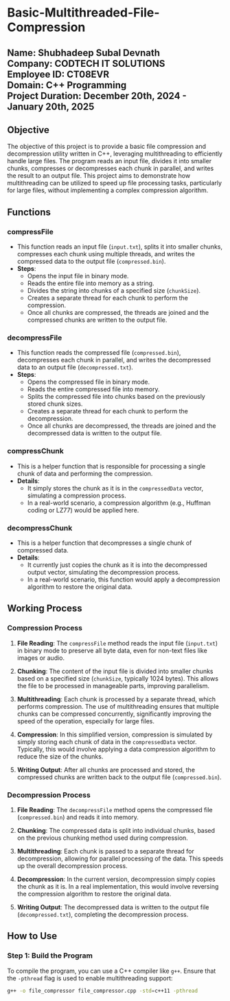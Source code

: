 # Basic-Multithreaded-File-Compression

**Name**: Shubhadeep Subal Devnath  
**Company**: CODTECH IT SOLUTIONS  
**Employee ID**: CT08EVR  
**Domain**: C++ Programming  
**Project Duration**: December 20th, 2024 - January 20th, 2025 
---

## Objective

The objective of this project is to provide a basic file compression and decompression utility written in C++, leveraging multithreading to efficiently handle large files. The program reads an input file, divides it into smaller chunks, compresses or decompresses each chunk in parallel, and writes the result to an output file. This project aims to demonstrate how multithreading can be utilized to speed up file processing tasks, particularly for large files, without implementing a complex compression algorithm.

## Functions

### **compressFile**
- This function reads an input file (`input.txt`), splits it into smaller chunks, compresses each chunk using multiple threads, and writes the compressed data to the output file (`compressed.bin`).
- **Steps**:
  - Opens the input file in binary mode.
  - Reads the entire file into memory as a string.
  - Divides the string into chunks of a specified size (`chunkSize`).
  - Creates a separate thread for each chunk to perform the compression.
  - Once all chunks are compressed, the threads are joined and the compressed chunks are written to the output file.

### **decompressFile**
- This function reads the compressed file (`compressed.bin`), decompresses each chunk in parallel, and writes the decompressed data to an output file (`decompressed.txt`).
- **Steps**:
  - Opens the compressed file in binary mode.
  - Reads the entire compressed file into memory.
  - Splits the compressed file into chunks based on the previously stored chunk sizes.
  - Creates a separate thread for each chunk to perform the decompression.
  - Once all chunks are decompressed, the threads are joined and the decompressed data is written to the output file.

### **compressChunk**
- This is a helper function that is responsible for processing a single chunk of data and performing the compression.
- **Details**:
  - It simply stores the chunk as it is in the `compressedData` vector, simulating a compression process.
  - In a real-world scenario, a compression algorithm (e.g., Huffman coding or LZ77) would be applied here.
  
### **decompressChunk**
- This is a helper function that decompresses a single chunk of compressed data.
- **Details**:
  - It currently just copies the chunk as it is into the decompressed output vector, simulating the decompression process.
  - In a real-world scenario, this function would apply a decompression algorithm to restore the original data.

## Working Process

### **Compression Process**

1. **File Reading**: The `compressFile` method reads the input file (`input.txt`) in binary mode to preserve all byte data, even for non-text files like images or audio.
   
2. **Chunking**: The content of the input file is divided into smaller chunks based on a specified size (`chunkSize`, typically 1024 bytes). This allows the file to be processed in manageable parts, improving parallelism.

3. **Multithreading**: Each chunk is processed by a separate thread, which performs compression. The use of multithreading ensures that multiple chunks can be compressed concurrently, significantly improving the speed of the operation, especially for large files.

4. **Compression**: In this simplified version, compression is simulated by simply storing each chunk of data in the `compressedData` vector. Typically, this would involve applying a data compression algorithm to reduce the size of the chunks.

5. **Writing Output**: After all chunks are processed and stored, the compressed chunks are written back to the output file (`compressed.bin`).

### **Decompression Process**

1. **File Reading**: The `decompressFile` method opens the compressed file (`compressed.bin`) and reads it into memory.

2. **Chunking**: The compressed data is split into individual chunks, based on the previous chunking method used during compression.

3. **Multithreading**: Each chunk is passed to a separate thread for decompression, allowing for parallel processing of the data. This speeds up the overall decompression process.

4. **Decompression**: In the current version, decompression simply copies the chunk as it is. In a real implementation, this would involve reversing the compression algorithm to restore the original data.

5. **Writing Output**: The decompressed data is written to the output file (`decompressed.txt`), completing the decompression process.

## How to Use

### **Step 1: Build the Program**
To compile the program, you can use a C++ compiler like `g++`. Ensure that the `-pthread` flag is used to enable multithreading support:

```bash
g++ -o file_compressor file_compressor.cpp -std=c++11 -pthread
